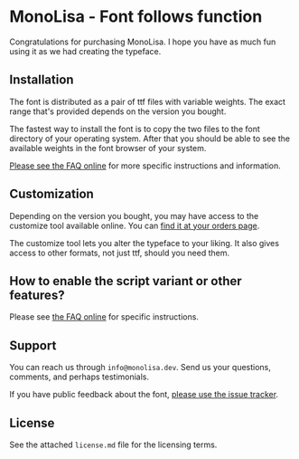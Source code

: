 # MonoLisa - Font follows function

Congratulations for purchasing MonoLisa. I hope you have as much fun using it as we had creating the typeface.

## Installation

The font is distributed as a pair of ttf files with variable weights. The exact range that's provided depends on the version you bought.

The fastest way to install the font is to copy the two files to the font directory of your operating system. After that you should be able to see the available weights in the font browser of your system.

[Please see the FAQ online](https://www.monolisa.dev/faq#how-to-install-the-typeface) for more specific instructions and information.

## Customization

Depending on the version you bought, you may have access to the customize tool available online. You can [find it at your orders page](https://www.monolisa.dev/orders).

The customize tool lets you alter the typeface to your liking. It also gives access to other formats, not just ttf, should you need them.

## How to enable the script variant or other features?

Please see [the FAQ online](https://www.monolisa.dev/faq#how-to-enable-alternate-zero-stylistic-sets-and-the-script-variant) for specific instructions.

## Support

You can reach us through `info@monolisa.dev`. Send us your questions, comments, and perhaps testimonials.

If you have public feedback about the font, [please use the issue tracker](https://github.com/MonoLisaFont/feedback/issues).

## License

See the attached `license.md` file for the licensing terms.
